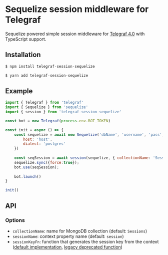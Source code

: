 # Sequelize session middleware for Telegraf

Sequelize powered simple session middleware for [Telegraf 4.0](https://github.com/telegraf/telegraf) with TypeScript support.

## Installation

```js
$ npm install telegraf-session-sequelize
```

```js
$ yarn add telegraf-session-sequelize
```

## Example

```js
import { Telegraf } from 'telegraf'
import { Sequelize } from 'sequelize'
import { session } from 'telegraf-session-sequelize'

const bot = new Telegraf(process.env.BOT_TOKEN)

const init = async () => {
    const sequelize = await new Sequelize('dbName', 'username', 'pass', {
	    host: 'host',
	    dialect: 'postgres'
    })
	
    const seqSession = await session(sequelize, { collectionName: 'Sessions' });
    sequelize.sync({force:true});
    bot.use(seqSession);
    
    bot.launch()
}

init()
```

## API

### Options

* `collectionName`: name for MongoDB collection (default: `Sessions`)
* `sessionName`: context property name (default: `session`)
* `sessionKeyFn`: function that generates the session key from the context ([default implementation](https://github.com/alexnzarov/telegraf-session-mongodb/blob/master/src/keys.ts#L10-L16), [legacy deprecated function](https://github.com/alexnzarov/telegraf-session-mongodb/blob/master/src/keys.ts#L21-L31))
